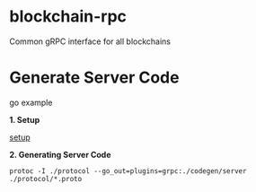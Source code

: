 # blockchain-rpc
Common gRPC interface for all blockchains

# Generate Server Code

go example

**1. Setup**

[setup](https://grpc.io/docs/tutorials/basic/go.html#example-code-and-setup)

**2. Generating Server Code**

```
protoc -I ./protocol --go_out=plugins=grpc:./codegen/server ./protocol/*.proto
```